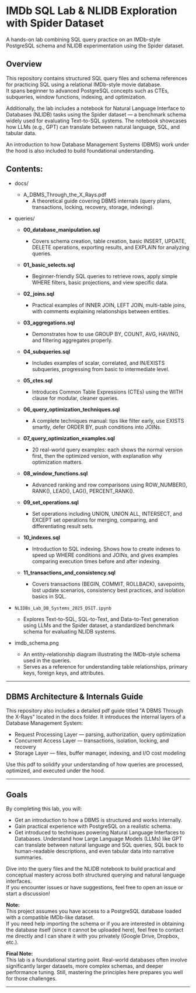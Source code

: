 # IMDb SQL Lab & NLIDB Exploration with Spider Dataset

A hands-on lab combining SQL query practice on an IMDb-style PostgreSQL schema and NLIDB experimentation using the Spider dataset.

## Overview

This repository contains structured SQL query files and schema references for practicing SQL using a relational IMDb-style movie database.  
It spans beginner to advanced PostgreSQL concepts such as CTEs, subqueries, window functions, indexing, and optimization.

Additionally, the lab includes a notebook for Natural Language Interface to Databases (NLIDB) tasks using the Spider dataset — a benchmark schema widely used for evaluating Text-to-SQL systems. The notebook showcases how LLMs (e.g., GPT) can translate between natural language, SQL, and tabular data.

An introduction to how Database Management Systems (DBMS) work under the hood is also included to build foundational understanding.

## Contents:

  - docs/
    -  A_DBMS_Through_the_X_Rays.pdf 
        - A theoretical guide covering DBMS internals (query plans, transactions, locking, recovery, storage, indexing).

  - queries/
    - **00_database_manipulation.sql**
      - Covers schema creation, table creation, basic INSERT, UPDATE, DELETE operations, exporting results, and EXPLAIN for analyzing queries.
    
    - **01_basic_selects.sql**
      - Beginner-friendly SQL queries to retrieve rows, apply simple WHERE filters, basic projections, and view specific data.
    
    - **02_joins.sql**
      - Practical examples of INNER JOIN, LEFT JOIN, multi-table joins, with comments explaining relationships between entities.
    
    - **03_aggregations.sql**
      - Demonstrates how to use GROUP BY, COUNT, AVG, HAVING, and filtering aggregates properly.
    
    - **04_subqueries.sql**
      - Includes examples of scalar, correlated, and IN/EXISTS subqueries, progressing from basic to intermediate level.
    
    - **05_ctes.sql**
      - Introduces Common Table Expressions (CTEs) using the WITH clause for modular, cleaner queries.
    
    - **06_query_optimization_techniques.sql**
      - A complete techniques manual: tips like filter early, use EXISTS smartly, defer ORDER BY, push conditions into JOINs.
    
    - **07_query_optimization_examples.sql**
      - 20 real-world query examples: each shows the normal version first, then the optimized version, with explanation why optimization matters.
        
    - **08_window_functions.sql**
      - Advanced ranking and row comparisons using ROW_NUMBER(), RANK(), LEAD(), LAG(), PERCENT_RANK().
    
    - **09_set_operations.sql**
      - Set operations including UNION, UNION ALL, INTERSECT, and EXCEPT set operations for merging, comparing, and differentiating result sets.
    
    - **10_indexes.sql**
      - Introduction to SQL indexing. Shows how to create indexes to speed up WHERE conditions and JOINs, and gives examples comparing execution      times before and after indexing.
    
    - **11_transactions_and_consistency.sql**
      - Covers transactions (BEGIN, COMMIT, ROLLBACK), savepoints, lost update scenarios, consistency best practices, and isolation basics in SQL.

  - `NLIDBs_Lab_DB_Systems_2025_DSIT.ipynb`
      - Explores Text-to-SQL, SQL-to-Text, and Data-to-Text generation using LLMs and the Spider dataset, a standardized benchmark schema for evaluating NLIDB systems.

  - imdb_schema.png
    
    - An entity-relationship diagram illustrating the IMDb-style schema used in the queries.
    - Serves as a reference for understanding table relationships, primary keys, foreign keys, and attributes.

---

## DBMS Architecture & Internals Guide

This repository also includes a detailed pdf guide titled "A DBMS Through the X-Rays" located in the docs folder. It introduces the internal layers of a Database Management System:

  - Request Processing Layer — parsing, authorization, query optimization
  - Concurrent Access Layer — transactions, isolation, locking, and recovery
  - Storage Layer — files, buffer manager, indexing, and I/O cost modeling

Use this pdf to solidify your understanding of how queries are processed, optimized, and executed under the hood.

---

## Goals

By completing this lab, you will:

  - Get an introduction to how a DBMS is structured and works internally.
  - Gain practical experience with PostgreSQL on a realistic schema.
  - Get introduced to techniques powering Natural Language Interfaces to Databases. Understand how Large Language Models (LLMs) like GPT can translate between natural language and SQL queries, SQL back to human-readable descriptions, and even tabular data into narrative summaries.

Dive into the query files and the NLIDB notebook to build practical and conceptual mastery across both structured querying and natural language interfaces.  
If you encounter issues or have suggestions, feel free to open an issue or start a discussion!

**Note:**  
This project assumes you have access to a PostgreSQL database loaded with a compatible IMDb-like dataset.  
If you need help importing the schema or if you are interested in obtaining the database itself (since it cannot be uploaded here), feel free to contact me directly and I can share it with you privately (Google Drive, Dropbox, etc.).

**Final Note:**  
This lab is a foundational starting point. Real-world databases often involve significantly larger datasets, more complex schemas, and deeper performance tuning. Still, mastering the principles here prepares you well for those challenges.

---
